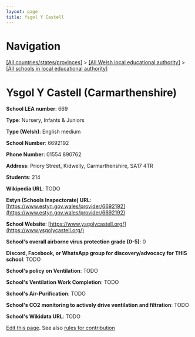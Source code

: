 ```yaml
---
layout: page
title: Ysgol Y Castell
---
```

# Navigation

[[All countries/states/provinces]](../../..) > [[All Welsh local educational authority]](../..) > [[All schools in local educational authority]](..)

# Ysgol Y Castell (Carmarthenshire)

**School LEA number**: 669

**Type**: Nursery, Infants & Juniors

**Type (Welsh)**: English medium

**School Number**: 6692192

**Phone Number**: 01554 890762

**Address**: Priory Street, Kidwelly, Carmarthenshire, SA17 4TR

**Students**: 214

**Wikipedia URL**: TODO

**Estyn (Schools Inspectorate) URL**: [https://www.estyn.gov.wales/provider/6692192](https://www.estyn.gov.wales/provider/6692192)

**School Website**: [https://www.ysgolycastell.org/](https://www.ysgolycastell.org/)

**School's overall airborne virus protection grade (0-5)**: 0

**Discord, Facebook, or WhatsApp group for discovery/advocacy for THIS school**: TODO

**School's policy on Ventilation**: TODO

**School's Ventilation Work Completion**: TODO

**School's Air-Purification**: TODO

**School's CO2 monitoring to actively drive ventilation and filtration**: TODO

**School's Wikidata URL**: TODO




[Edit this page](https://github.com/VentilationProject/Wales/edit/prif/./Carmarthenshire/Ysgol_Y_Castell.md). See also [rules for contribution](../../../contribution-rules/)